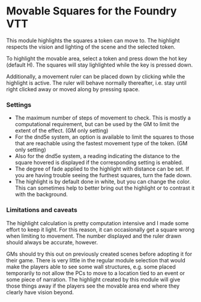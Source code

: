 # Movable Squares for the Foundry VTT

This module highlights the squares a token can move to. The highlight respects the vision and lighting of the scene and the selected token.

To highlight the movable area, select a token and press down the hot key (default H). The squares will stay lighlighted while the key is pressed down.

Additionally, a movement ruler can be placed down by clicking while the highlight is active. The ruler will behave normally thereafter, i.e. stay until right clicked away or moved along by pressing space.

### Settings

- The maximum number of steps of movement to check. This is mostly a computational requirement, but can be used by the GM to limit the extent of the effect. (GM only setting)
- For the dnd5e system, an option is available to limit the squares to those that are reachable using the fastest movement type of the token. (GM only setting)
- Also for the dnd5e system, a reading indicating the distance to the square hovered is displayed if the corresponding setting is enabled.
- The degree of fade applied to the highlight with distance can be set. If you are having trouble seeing the furthest squares, turn the fade down.
- The highlight is by default done in white, but you can change the color. This can sometimes help to better bring out the highlight or to contrast it with the background.

### Limitations and caveats

The highlight calculation is pretty computation intensive and I made some effort to keep it light. For this reason, it can occasionally get a square wrong when limiting to movement. The number displayed and the ruler drawn should always be accurate, however.

GMs should try this out on previously created scenes before adopting it for their game. There is very little in the regular module selection that would make the players
able to see some wall structures, e.g. some placed temporarily to not allow the PCs to move to a location tied to an event or some piece of narration. The highlight created by this module will give those things away if the players see the movable area end where they clearly have vision beyond.
